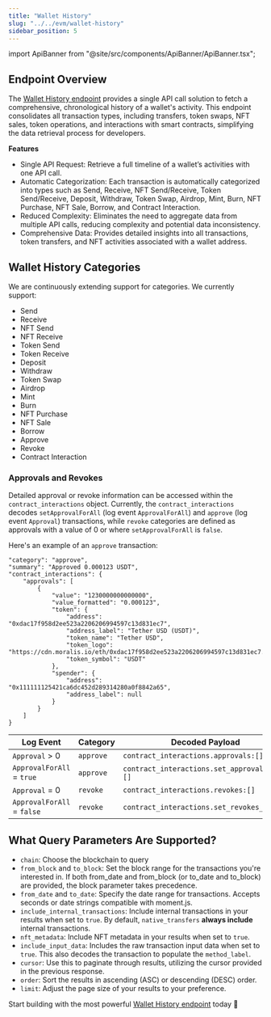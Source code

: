 ```yaml
---
title: "Wallet History"
slug: "../../evm/wallet-history"
sidebar_position: 5
---
```


import ApiBanner from "@site/src/components/ApiBanner/ApiBanner.tsx";



## Endpoint Overview
The [Wallet History endpoint](/web3-data-api/evm/reference/wallet-api/get-wallet-history) provides a single API call solution to fetch a comprehensive, chronological history of a wallet's activity. This endpoint consolidates all transaction types, including transfers, token swaps, NFT sales, token operations, and interactions with smart contracts, simplifying the data retrieval process for developers.

**Features**
- Single API Request: Retrieve a full timeline of a wallet’s activities with one API call.
- Automatic Categorization: Each transaction is automatically categorized into types such as Send, Receive, NFT Send/Receive, Token Send/Receive, Deposit, Withdraw, Token Swap, Airdrop, Mint, Burn, NFT Purchase, NFT Sale, Borrow, and Contract Interaction.
- Reduced Complexity: Eliminates the need to aggregate data from multiple API calls, reducing complexity and potential data inconsistency.
- Comprehensive Data: Provides detailed insights into all transactions, token transfers, and NFT activities associated with a wallet address.

## Wallet History Categories
We are continuously extending support for categories. We currently support:

- Send
- Receive
- NFT Send
- NFT Receive
- Token Send
- Token Receive
- Deposit
- Withdraw
- Token Swap
- Airdrop
- Mint
- Burn
- NFT Purchase
- NFT Sale
- Borrow
- Approve
- Revoke
- Contract Interaction

### Approvals and Revokes
Detailed approval or revoke information can be accessed within the `contract_interactions` object. Currently, the `contract_interactions` decodes `setApprovalForAll` (log event `ApprovalForAll`) and `approve` (log event `Approval`) transactions, while `revoke` categories are defined as approvals with a value of 0 or where `setApprovalForAll` is `false`.

Here's an example of an `approve` transaction:

```
"category": "approve",
"summary": "Approved 0.000123 USDT",
"contract_interactions": {
    "approvals": [
        {
            "value": "1230000000000000",
            "value_formatted": "0.000123",
            "token": {
                "address": "0xdac17f958d2ee523a2206206994597c13d831ec7",
                "address_label": "Tether USD (USDT)",
                "token_name": "Tether USD",
                "token_logo": "https://cdn.moralis.io/eth/0xdac17f958d2ee523a2206206994597c13d831ec7.png",
                "token_symbol": "USDT"
            },
            "spender": {
                "address": "0x111111125421ca6dc452d289314280a0f8842a65",
                "address_label": null
            }
        }
    ]
}
```

| Log Event | Category | Decoded Payload |
|-----|------|----|
| `Approval` > 0 | `approve` | `contract_interactions.approvals:[]` |
| `ApprovalForAll` = `true` | `approve` | `contract_interactions.set_approvals_all:[]` |
| `Approval` = 0 | `revoke` | `contract_interactions.revokes:[]` |
| `ApprovalForAll` = `false` | `revoke` | `contract_interactions.set_revokes_all:[]` |


## What Query Parameters Are Supported?

- `chain`: Choose the blockchain to query
- `from_block` and `to_block`: Set the block range for the transactions you're interested in. If both from_date and from_block (or to_date and to_block) are provided, the block parameter takes precedence.
- `from_date` and `to_date`: Specify the date range for transactions. Accepts seconds or date strings compatible with moment.js.
- `include_internal_transactions`: Include internal transactions in your results when set to `true`. By default, `native_transfers` **always include** internal transactions.
- `nft_metadata`: Include NFT metadata in your results when set to `true`.
- `include_input_data`: Includes the raw transaction input data when set to `true`. This also decodes the transaction to populate the `method_label`.
- `cursor`: Use this to paginate through results, utilizing the cursor provided in the previous response.
- `order`: Sort the results in ascending (ASC) or descending (DESC) order.
- `limit`: Adjust the page size of your results to your preference.

Start building with the most powerful [Wallet History endpoint](/web3-data-api/evm/reference/wallet-api/get-wallet-history) today 🚀
